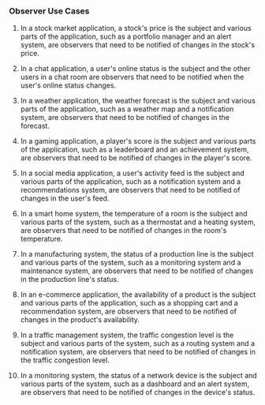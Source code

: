 ### Observer Use Cases

1. In a stock market application, a stock's price is the subject and various parts of the application, such as a
   portfolio manager and an alert system, are observers that need to be notified of changes in the stock's price.

2. In a chat application, a user's online status is the subject and the other users in a chat room are observers that
   need to be notified when the user's online status changes.

3. In a weather application, the weather forecast is the subject and various parts of the application, such as a weather
   map and a notification system, are observers that need to be notified of changes in the forecast.

4. In a gaming application, a player's score is the subject and various parts of the application, such as a leaderboard
   and an achievement system, are observers that need to be notified of changes in the player's score.

5. In a social media application, a user's activity feed is the subject and various parts of the application, such as a
   notification system and a recommendations system, are observers that need to be notified of changes in the user's
   feed.

6. In a smart home system, the temperature of a room is the subject and various parts of the system, such as a
   thermostat and a heating system, are observers that need to be notified of changes in the room's temperature.

7. In a manufacturing system, the status of a production line is the subject and various parts of the system, such as a
   monitoring system and a maintenance system, are observers that need to be notified of changes in the production
   line's status.

8. In an e-commerce application, the availability of a product is the subject and various parts of the application, such
   as a shopping cart and a recommendation system, are observers that need to be notified of changes in the product's
   availability.

9. In a traffic management system, the traffic congestion level is the subject and various parts of the system, such as
   a routing system and a notification system, are observers that need to be notified of changes in the traffic
   congestion level.

10. In a monitoring system, the status of a network device is the subject and various parts of the system, such as a
    dashboard and an alert system, are observers that need to be notified of changes in the device's status.